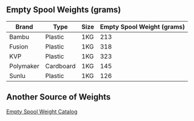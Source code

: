 ## Empty Spool Weights (grams)
| Brand     | Type      | Size | Empty Spool Weight (grams) |
| --------- | --------- | ---- | -------------------------- |
| Bambu     | Plastic   | 1KG  | 213                        |
| Fusion    | Plastic   | 1KG  | 318                        |
| KVP       | Plastic   | 1KG  | 323                        |
| Polymaker | Cardboard | 1KG  | 145                        |
| Sunlu     | Plastic   | 1KG  | 126                        |


## Another Source of Weights
[Empty Spool Weight Catalog](https://ibotta.slack.com/archives/C04HW7WGMFT/p1715882466883279?thread_ts=1715882251.591169&cid=C04HW7WGMFT)
